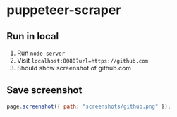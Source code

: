 # puppeteer-scraper

## Run in local

1. Run `node server`
2. Visit `localhost:8080?url=https://github.com`
3. Should show screenshot of github.com

## Save screenshot

```js
page.screenshot({ path: "screenshots/github.png" });
```
